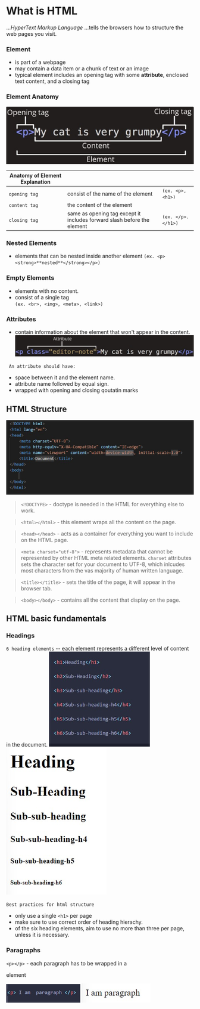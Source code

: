 # What is HTML

..._HyperText Markup Language_ 
...tells the browsers how to structure the web pages you visit.

### Element 
- is part of a webpage
- may contain a data item or a chunk of text or an image
- typical element includes an opening tag with some **attribute**, enclosed text content, and a closing tag

### Element Anatomy
![Element Anatomy](/HTML/html_img/anatomy_element.jpg)



| Anatomy of Element Explanation |                              |     |
| ---                            |---                           |---  |
| `opening tag`                  | consist of the name of the element | `(ex. <p>, <h1>)`|
| `content tag`                  | the content of the element      |    |
| `closing tag`                  | same as opening tag except it includes forward slash before the element      |    ` (ex. </p>. </h1>) ` |


### Nested Elements
- elements that can be nested inside another element 
`(ex. <p><strong>**nested**</strong></p>) `
### Empty Elements
- elements with no content.
- consist of a single tag  
` (ex. <br>, <img>, <meta>, <link>) `

### Attributes
- contain information about the element that won't appear in the content.
![attribute image](/HTML/html_img/anatome_attribute.jpg)

` An attribute should have:`
- space between it and the element name. 
- attribute name followed by equal sign.
- wrapped with opening and closing qoutatin marks 

## HTML Structure
![html structure](/HTML/html_img/html_structure.jpg)

> `<!DOCTYPE>` - doctype is needed in the HTML for everything else to work. 

> `<html></html>` - this element wraps all the content on the page.

> `<head></head>` - acts as a container for everything you want to include on the HTML page.

> `<meta charset="utf-8">` - represents metadata that cannot be represented by other HTML meta related elements. `charset` attributes sets the character set for your document to UTF-8, which inlcudes most characters from the vas majority of human written language.

> `<title></title>` - sets the title of the page, it will appear in the browser tab.

> `<body></body>` - contains all the content that display on the page.

## HTML basic fundamentals

### Headings

` 6 heading elements ` -- each element represents a different level of content in the document.
![html headings](/HTML/html_img/html_headings.jpg) ![html headings document](/HTML/html_img/html_headings-live.jpg)

` Best practices for html structure `
- only use a single ` <h1> ` per page 
- make sure to use correct order of heading hierachy.
- of the six heading elements, aim to use no more than three per page, unless it is necessary.

### Paragraphs

` <p></p> ` - each paragraph has to be wrapped in a <p> element

![paragraph](/HTML/html_img/html_paragraph.jpg)  ![paragraph document](/HTML/html_img/html_paragraph-live.jpg)